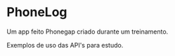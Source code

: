 PhoneLog
========

Um app feito Phonegap criado durante um treinamento.

Exemplos de uso das API's para estudo.